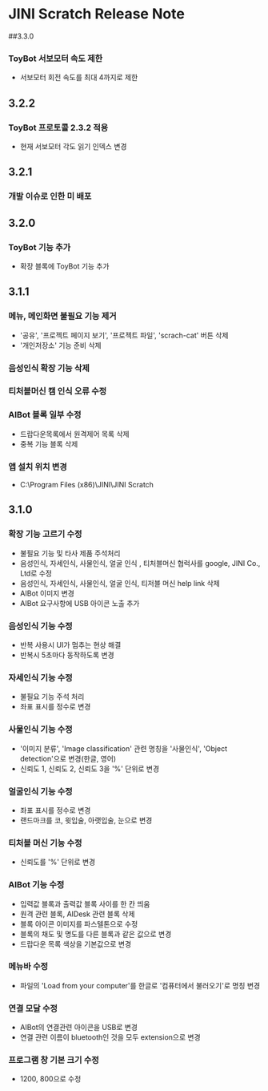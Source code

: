 # JINI Scratch Release Note

##3.3.0
### ToyBot 서보모터 속도 제한
- 서보모터 회전 속도를 최대 4까지로 제한

## 3.2.2
### ToyBot 프로토콜 2.3.2 적용
- 현재 서보모터 각도 읽기 인덱스 변경

## 3.2.1
### 개발 이슈로 인한 미 배포

## 3.2.0
### ToyBot 기능 추가
- 확장 블록에 ToyBot 기능 추가

## 3.1.1
### 메뉴, 메인화면 불필요 기능 제거
- '공유', '프로젝트 페이지 보기', '프로젝트 파일', 'scrach-cat' 버튼 삭제
- '개인저장소' 기능 준비 삭제 
### 음성인식 확장 기능 삭제
### 티처블머신 캠 인식 오류 수정
### AIBot 블록 일부 수정
- 드랍다운목록에서 원격제어 목록 삭제
- 중복 기능 블록 삭제
### 앱 설치 위치 변경
- C:\Program Files (x86)\JINI\JINI Scratch

## 3.1.0
### 확장 기능 고르기 수정
- 불필요 기능 및 타사 제품 주석처리
- 음성인식, 자세인식, 사물인식, 얼굴 인식 , 티처블머신 협럭사를 google, JINI Co., Ltd로 수정
- 음성인식, 자세인식, 사물인식, 얼굴 인식, 티저블 머신 help link 삭제
- AIBot 이미지 변경
- AIBot 요구사항에 USB 아이콘 노출 추가

### 음성인식 기능 수정
- 반복 사용시 UI가 멈추는 현상 해결
- 반복시 5초마다 동작하도록 변경

### 자세인식 기능 수정
- 불필요 기능 주석 처리
- 좌표 표시를 정수로 변경

### 사물인식 기능 수정
- '이미지 분류', 'Image classification' 관련 명칭을 '사물인식', 'Object detection'으로 변경(한글, 영어)
- 신뢰도 1, 신뢰도 2, 신뢰도 3을 '%' 단위로 변경

### 얼굴인식 기능 수정
- 좌표 표시를 정수로 변경
- 랜드마크를 코, 윗입술, 아랫입술, 눈으로 변경

### 티처블 머신 기능 수정
- 신뢰도를 '%' 단위로 변경

### AIBot 기능 수정
- 입력값 블록과 출력값 블록 사이를 한 칸 띄움
- 원격 관련 블록, AIDesk 관련 블록 삭제
- 블록 아이콘 이미지를 파스텔톤으로 수정
- 블록의 채도 및 명도를 다른 블록과 같은 값으로 변경
- 드랍다운 목록 색상을 기본값으로 변경

### 메뉴바 수정
- 파일의 'Load from your computer'를 한글로 '컴퓨터에서 불러오기'로 명칭 변경

### 연결 모달 수정
- AIBot의 연결관련 아이콘을 USB로 변경
- 연결 관련 이름이 bluetooth인 것을 모두 extension으로 변경

### 프로그램 창 기본 크기 수정
- 1200, 800으로 수정
